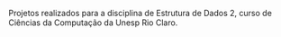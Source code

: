 Projetos realizados para a disciplina de Estrutura de Dados 2, curso de Ciências da Computação da Unesp Rio Claro.
